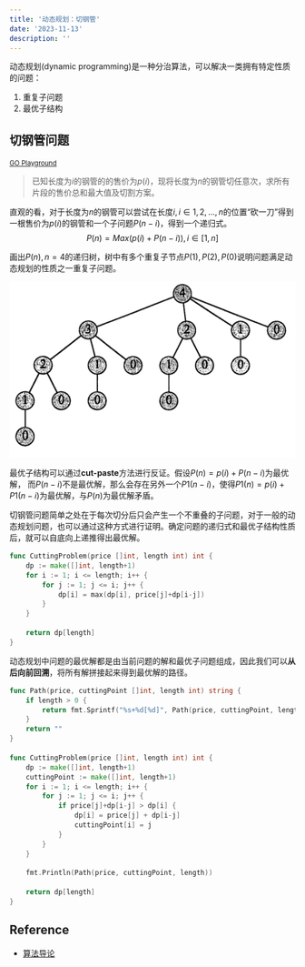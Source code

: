 ```yaml
---
title: '动态规划：切钢管'
date: '2023-11-13'
description: ''
---
```


动态规划(dynamic programming)是一种分治算法，可以解决一类拥有特定性质的问题：

1. 重复子问题
2. 最优子结构

## 切钢管问题 

<small>[GO Playground](https://goplay.tools/snippet/_1cMWn-CJ1W)</small>

> 已知长度为$i$的钢管的的售价为$p(i)$，现将长度为$n$的钢管切任意次，求所有片段的售价总和最大值及切割方案。

直观的看，对于长度为$n$的钢管可以尝试在长度$i, i \in 1,2,...,n$的位置“砍一刀”得到一根售价为$p(i)$的钢管和一个子问题$P(n-i)$，得到一个递归式。
$$
P(n)=Max(p(i) + P(n-i)), i \in [1,n]
$$

画出$P(n),n=4$的递归树，树中有多个重复子节点$P(1),P(2),P(0)$说明问题满足动态规划的性质之一重复子问题。

![dp_cutting_recursive_tree.png](/images/dp_cutting_recursive_tree.png)

最优子结构可以通过**cut-paste**方法进行反证。假设$P(n)=p(i)+P(n-i)$为最优解， 而$P(n-i)$不是最优解，那么会存在另外一个$P1(n-i)$，使得$P1(n)=p(i)+P1(n-i)$为最优解，与$P(n)$为最优解矛盾。

切钢管问题简单之处在于每次切分后只会产生一个不重叠的子问题，对于一般的动态规划问题，也可以通过这种方式进行证明。确定问题的递归式和最优子结构性质后，就可以自底向上递推得出最优解。

```go
func CuttingProblem(price []int, length int) int {
	dp := make([]int, length+1)
	for i := 1; i <= length; i++ {
		for j := 1; j <= i; j++ {
			dp[i] = max(dp[i], price[j]+dp[i-j])
		}
	}

	return dp[length]
}
```

动态规划中问题的最优解都是由当前问题的解和最优子问题组成，因此我们可以**从后向前回溯**，将所有解拼接起来得到最优解的路径。
```go
func Path(price, cuttingPoint []int, length int) string {
	if length > 0 {
		return fmt.Sprintf("%s+%d[%d]", Path(price, cuttingPoint, length-cuttingPoint[length]), cuttingPoint[length], price[cuttingPoint[length]])
	}
	return ""
}

func CuttingProblem(price []int, length int) int {
	dp := make([]int, length+1)
	cuttingPoint := make([]int, length+1)
	for i := 1; i <= length; i++ {
		for j := 1; j <= i; j++ {
			if price[j]+dp[i-j] > dp[i] {
				dp[i] = price[j] + dp[i-j]
				cuttingPoint[i] = j
			}
		}
	}

	fmt.Println(Path(price, cuttingPoint, length))

	return dp[length]
}
```

## Reference
- [算法导论](https://jingyuexing.github.io/Ebook/Algorithm/%E7%AE%97%E6%B3%95%E5%AF%BC%E8%AE%BA.pdf)

